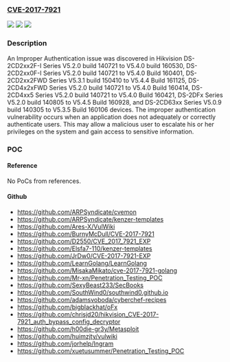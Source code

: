 ### [CVE-2017-7921](https://cve.mitre.org/cgi-bin/cvename.cgi?name=CVE-2017-7921)
![](https://img.shields.io/static/v1?label=Product&message=Hikvision%20Cameras&color=blue)
![](https://img.shields.io/static/v1?label=Version&message=n%2Fa&color=blue)
![](https://img.shields.io/static/v1?label=Vulnerability&message=CWE-287&color=brighgreen)

### Description

An Improper Authentication issue was discovered in Hikvision DS-2CD2xx2F-I Series V5.2.0 build 140721 to V5.4.0 build 160530, DS-2CD2xx0F-I Series V5.2.0 build 140721 to V5.4.0 Build 160401, DS-2CD2xx2FWD Series V5.3.1 build 150410 to V5.4.4 Build 161125, DS-2CD4x2xFWD Series V5.2.0 build 140721 to V5.4.0 Build 160414, DS-2CD4xx5 Series V5.2.0 build 140721 to V5.4.0 Build 160421, DS-2DFx Series V5.2.0 build 140805 to V5.4.5 Build 160928, and DS-2CD63xx Series V5.0.9 build 140305 to V5.3.5 Build 160106 devices. The improper authentication vulnerability occurs when an application does not adequately or correctly authenticate users. This may allow a malicious user to escalate his or her privileges on the system and gain access to sensitive information.

### POC

#### Reference
No PoCs from references.

#### Github
- https://github.com/ARPSyndicate/cvemon
- https://github.com/ARPSyndicate/kenzer-templates
- https://github.com/Ares-X/VulWiki
- https://github.com/BurnyMcDull/CVE-2017-7921
- https://github.com/D2550/CVE_2017_7921_EXP
- https://github.com/Elsfa7-110/kenzer-templates
- https://github.com/JrDw0/CVE-2017-7921-EXP
- https://github.com/LearnGolang/LearnGolang
- https://github.com/MisakaMikato/cve-2017-7921-golang
- https://github.com/Mr-xn/Penetration_Testing_POC
- https://github.com/SexyBeast233/SecBooks
- https://github.com/SouthWind0/southwind0.github.io
- https://github.com/adamsvoboda/cyberchef-recipes
- https://github.com/bigblackhat/oFx
- https://github.com/chrisjd20/hikvision_CVE-2017-7921_auth_bypass_config_decryptor
- https://github.com/h00die-gr3y/Metasploit
- https://github.com/huimzjty/vulwiki
- https://github.com/jorhelp/Ingram
- https://github.com/xuetusummer/Penetration_Testing_POC

